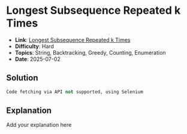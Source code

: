 # Longest Subsequence Repeated k Times
- **Link**: [Longest Subsequence Repeated k Times](https://leetcode.com/problems/longest-subsequence-repeated-k-times)
- **Difficulty**: Hard
- **Topics**: String, Backtracking, Greedy, Counting, Enumeration
- **Date**: 2025-07-02

## Solution
```python
Code fetching via API not supported, using Selenium
```

## Explanation

Add your explanation here
